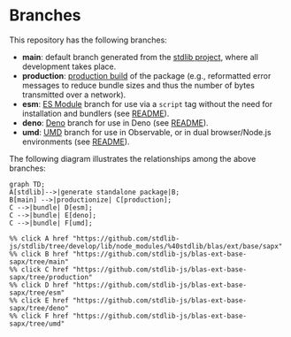 <!--

@license Apache-2.0

Copyright (c) 2022 The Stdlib Authors.

Licensed under the Apache License, Version 2.0 (the "License");
you may not use this file except in compliance with the License.
You may obtain a copy of the License at

    http://www.apache.org/licenses/LICENSE-2.0

Unless required by applicable law or agreed to in writing, software
distributed under the License is distributed on an "AS IS" BASIS,
WITHOUT WARRANTIES OR CONDITIONS OF ANY KIND, either express or implied.
See the License for the specific language governing permissions and
limitations under the License.

-->

# Branches

This repository has the following branches:

-   **main**: default branch generated from the [stdlib project][stdlib-url], where all development takes place.
-   **production**: [production build][production-url] of the package (e.g., reformatted error messages to reduce bundle sizes and thus the number of bytes transmitted over a network).
-   **esm**: [ES Module][esm-url] branch for use via a `script` tag without the need for installation and bundlers (see [README][esm-readme]).
-   **deno**: [Deno][deno-url] branch for use in Deno (see [README][deno-readme]).
-   **umd**: [UMD][umd-url] branch for use in Observable, or in dual browser/Node.js environments (see [README][umd-readme]).

The following diagram illustrates the relationships among the above branches:

```mermaid
graph TD;
A[stdlib]-->|generate standalone package|B;
B[main] -->|productionize| C[production];
C -->|bundle| D[esm];
C -->|bundle| E[deno];
C -->|bundle| F[umd];

%% click A href "https://github.com/stdlib-js/stdlib/tree/develop/lib/node_modules/%40stdlib/blas/ext/base/sapx"
%% click B href "https://github.com/stdlib-js/blas-ext-base-sapx/tree/main"
%% click C href "https://github.com/stdlib-js/blas-ext-base-sapx/tree/production"
%% click D href "https://github.com/stdlib-js/blas-ext-base-sapx/tree/esm"
%% click E href "https://github.com/stdlib-js/blas-ext-base-sapx/tree/deno"
%% click F href "https://github.com/stdlib-js/blas-ext-base-sapx/tree/umd"
```

[stdlib-url]: https://github.com/stdlib-js/stdlib/tree/develop/lib/node_modules/%40stdlib/blas/ext/base/sapx
[production-url]: https://github.com/stdlib-js/blas-ext-base-sapx/tree/production
[deno-url]: https://github.com/stdlib-js/blas-ext-base-sapx/tree/deno
[deno-readme]: https://github.com/stdlib-js/blas-ext-base-sapx/blob/deno/README.md
[umd-url]: https://github.com/stdlib-js/blas-ext-base-sapx/tree/umd
[umd-readme]: https://github.com/stdlib-js/blas-ext-base-sapx/blob/umd/README.md
[esm-url]: https://github.com/stdlib-js/blas-ext-base-sapx/tree/esm
[esm-readme]: https://github.com/stdlib-js/blas-ext-base-sapx/blob/esm/README.md
